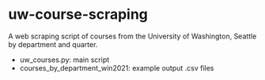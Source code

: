 # uw-course-scraping
A web scraping script of courses from the University of Washington, Seattle by department and quarter.
* uw_courses.py: main script
* courses_by_department_win2021: example output .csv files
